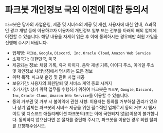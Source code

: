 # 파크봇 개인정보 국외 이전에 대한 동의서

파크봇은 당사의 사업운영, 제품 및 서비스의 제공 및 개선, 사용자에 대한 안내, 효과적인 광고 개발 등에 이용하고자 이용자의 개인정보 일부 또는 전부를 아래의 해외 업체에 이전할 수 있습니다. 해당 내용을 자세히 읽은 후 이에 동의하시는 경우에만 회원 가입을 진행해 주시기 바랍니다.

- 업체명: `파크봇`, `Google`, `Discord, Inc`, `Oracle Cloud`, `Amazon Web Service`
- 소재국가: 대한민국, 미국
- 제공되는 정보: 채팅 기록, 유저 아이디, 음악 재생 기록, 아이피 주소, 이메일 주소 및 개인정보 처리방침에서 명시하는 모든 정보
- 위탁 목적: 파크봇 운영 및 관련 사업 제공
- 보유기간: 사용자의 회원탈퇴 및 서비스 계약 종료 시까지
- 추가사항: 상기 위탁 업무를 수행하기 위하여 파크봇은 `파크봇`, `Google`, `Discord, Inc`, `Oracle Cloud`, `Amazon Web Service`를 이용할 수 있습니다.
- 동의 거부권 및 거부 시 불이익에 관한 사항: 이용자는 동의를 거부하실 권리가 있으나 상기 업체는 파크봇의 서비스 제공을 위한 필수적인 업체로서 동의 거부 시 웹사이트 및 디스코드 애플리케이션 파크봇의(또는 이에 국한되지 않음)이용이 불가합니다. 동의하지 않으신다면 본 절차를 중단해 주시고, 파크봇을 이용한 경우 회원 탈퇴를 요청해주십시오.
